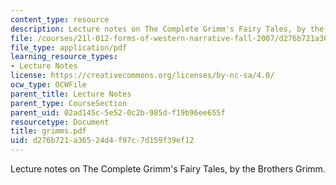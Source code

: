 ```yaml
---
content_type: resource
description: Lecture notes on The Complete Grimm's Fairy Tales, by the Brothers Grimm.
file: /courses/21l-012-forms-of-western-narrative-fall-2007/d276b721a36524d4f97c7d159f39ef12_grimms.pdf
file_type: application/pdf
learning_resource_types:
- Lecture Notes
license: https://creativecommons.org/licenses/by-nc-sa/4.0/
ocw_type: OCWFile
parent_title: Lecture Notes
parent_type: CourseSection
parent_uid: 02ad145c-5e52-0c2b-985d-f19b96ee655f
resourcetype: Document
title: grimms.pdf
uid: d276b721-a365-24d4-f97c-7d159f39ef12
---
```

Lecture notes on The Complete Grimm's Fairy Tales, by the Brothers Grimm.